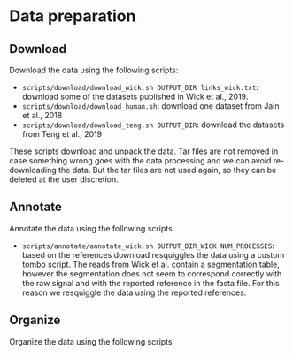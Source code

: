 # Data preparation

## Download 

Download the data using the following scripts:

- `scripts/download/download_wick.sh OUTPUT_DIR links_wick.txt`: download some of the datasets published in Wick et al., 2019.
- `scripts/download/download_human.sh`: download one dataset from Jain et al., 2018
- `scripts/download/download_teng.sh OUTPUT_DIR`: download the datasets from Teng et al., 2019

These scripts download and unpack the data. Tar files are not removed in case something wrong goes with the data processing and we can avoid re-downloading the data. But the tar files are not used again, so they can be deleted at the user discretion.

## Annotate

Annotate the data using the following scripts

- `scripts/annotate/annotate_wick.sh OUTPUT_DIR_WICK NUM_PROCESSES`: based on the references download resquiggles the data using a custom tombo script. The reads from Wick et al. contain a segmentation table, however the segmentation does not seem to correspond correctly with the raw signal and with the reported reference in the fasta file. For this reason we resquiggle the data using the reported references. 

## Organize

Organize the data using the following scripts


